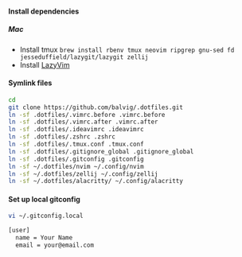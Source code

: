 #### Install dependencies

##### Mac
- Install tmux `brew install rbenv tmux neovim ripgrep gnu-sed fd jesseduffield/lazygit/lazygit zellij`
- Install [LazyVim](https://www.lazyvim.org)

#### Symlink files

```bash
cd
git clone https://github.com/balvig/.dotfiles.git
ln -sf .dotfiles/.vimrc.before .vimrc.before
ln -sf .dotfiles/.vimrc.after .vimrc.after
ln -sf .dotfiles/.ideavimrc .ideavimrc
ln -sf .dotfiles/.zshrc .zshrc
ln -sf .dotfiles/.tmux.conf .tmux.conf
ln -sf .dotfiles/.gitignore_global .gitignore_global
ln -sf .dotfiles/.gitconfig .gitconfig
ln -sf ~/.dotfiles/nvim ~/.config/nvim
ln -sf ~/.dotfiles/zellij ~/.config/zellij
ln -sf ~/.dotfiles/alacritty/ ~/.config/alacritty
```

#### Set up local gitconfig

```bash
vi ~/.gitconfig.local

[user]
  name = Your Name
  email = your@email.com
```
